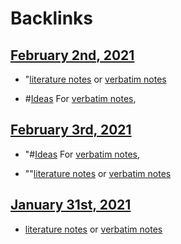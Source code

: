
# Backlinks
## [February 2nd, 2021](<February 2nd, 2021.md>)
- "[literature notes](<literature notes.md>) or [verbatim notes](<verbatim notes.md>)

- #[Ideas](<Ideas.md>) For [verbatim notes](<verbatim notes.md>),

## [February 3rd, 2021](<February 3rd, 2021.md>)
- "#[Ideas](<Ideas.md>) For [verbatim notes](<verbatim notes.md>),

- ""[literature notes](<literature notes.md>) or [verbatim notes](<verbatim notes.md>)

## [January 31st, 2021](<January 31st, 2021.md>)
- [literature notes](<literature notes.md>) or [verbatim notes](<verbatim notes.md>)

